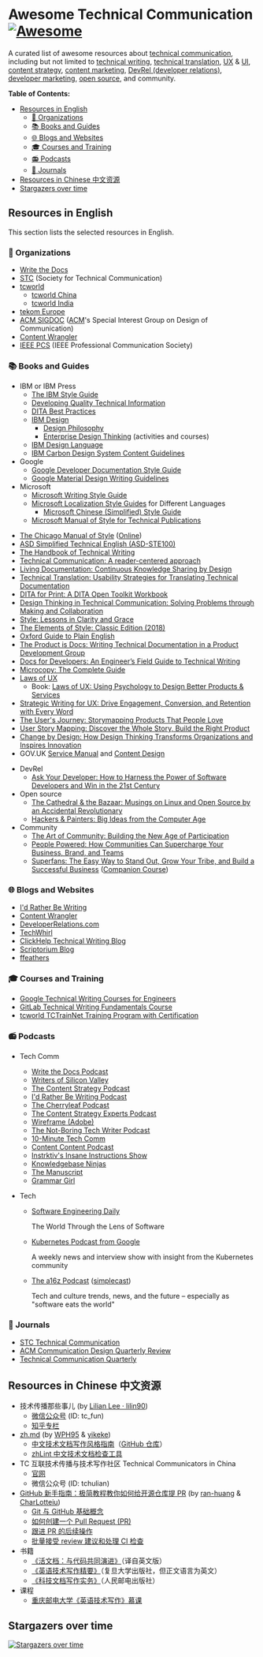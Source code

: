 <!-- omit in toc -->
# Awesome Technical Communication [![Awesome](https://awesome.re/badge.svg)](https://awesome.re)

A curated list of awesome resources about [technical communication](https://en.wikipedia.org/wiki/Technical_communication), including but not limited to [technical writing](https://en.wikipedia.org/wiki/Technical_writing), [technical translation](https://en.wikipedia.org/wiki/Technical_translation), [UX](https://en.wikipedia.org/wiki/User_experience) & [UI](https://en.wikipedia.org/wiki/User_interface_design), [content strategy](https://en.wikipedia.org/wiki/Content_strategy), [content marketing](https://en.wikipedia.org/wiki/Content_marketing), [DevRel (developer relations)](https://developerrelations.com/what-is-developer-relations), [developer marketing](https://developerrelations.com/what-is-b2d-or-developer-marketing), [open source](https://en.wikipedia.org/wiki/Open_source), and community.

**Table of Contents:**

+ [Resources in English](#resources-in-english)
  - [🏫 Organizations](#-organizations)
  - [📚 Books and Guides](#-books-and-guides)
  - [🌐 Blogs and Websites](#-blogs-and-websites)
  - [🎓 Courses and Training](#-courses-and-training)
  - [📻 Podcasts](#-podcasts)
  - [📰 Journals](#-journals)
+ [Resources in Chinese 中文资源](#resources-in-chinese-中文资源)
+ [Stargazers over time](#stargazers-over-time)

## Resources in English

This section lists the selected resources in English.

### 🏫 Organizations

- [Write the Docs](https://www.writethedocs.org/)
- [STC](https://www.stc.org/) (Society for Technical Communication)
- [tcworld](http://www.tcworld.info/)
  - [tcworld China](https://www.tcworld-china.cn/en/)
  - [tcworld India](https://tcworld-india.com/)
- [tekom Europe](https://www.technical-communication.org/)
- [ACM SIGDOC](http://sigdoc.acm.org/) ([ACM](https://www.acm.org/)'s Special Interest Group on Design of Communication)
- [Content Wrangler](http://www.thecontentwrangler.com/)
- [IEEE PCS](https://procomm.ieee.org/) (IEEE Professional Communication Society)

### 📚 Books and Guides

+ IBM or IBM Press
  - [The IBM Style Guide](https://www.amazon.com/IBM-Style-Guide-Conventions-Writers-ebook/dp/B005Z09FOC)
  - [Developing Quality Technical Information](https://www.amazon.com/Developing-Quality-Technical-Information-Handbook/dp/0133118975)
  - [DITA Best Practices](https://www.amazon.com/DITA-Best-Practices-Roadmap-Architecting/dp/0132480522)
  + [IBM Design](https://www.ibm.com/design/)
    - [Design Philosophy](https://www.ibm.com/design/approach/design-philosophy/)
    - [Enterprise Design Thinking](https://www.ibm.com/design/thinking) (activities and courses)
  - [IBM Design Language](https://www.ibm.com/design/language/)
  - [IBM Carbon Design System Content Guidelines](https://www.carbondesignsystem.com/)
+ Google
  - [Google Developer Documentation Style Guide](https://developers.google.cn/style/)
  - [Google Material Design Writing Guidelines](https://material.io/design/communication/writing.html#principles)
+ Microsoft
  - [Microsoft Writing Style Guide](https://docs.microsoft.com/en-us/style-guide/welcome/)
  + [Microsoft Localization Style Guides](https://www.microsoft.com/en-us/language/styleguides) for Different Languages
    - [Microsoft Chinese (Simplified) Style Guide](http://download.microsoft.com/download/4/c/a/4ca95933-3496-4793-9d77-a89b60a8312c/zho-chn-styleguide.pdf)
  - [Microsoft Manual of Style for Technical Publications](https://www.amazon.com/Microsoft-Manual-Style-Technical-Publications/dp/0735617465)
- [The Chicago Manual of Style](https://www.amazon.com/Chicago-Manual-Style-16th/dp/0226104206) ([Online](https://www.chicagomanualofstyle.org/home.html))
- [ASD Simplified Technical English (ASD-STE100)](http://www.asd-ste100.org/request.html)
- [The Handbook of Technical Writing](https://www.amazon.com/Handbook-Technical-Writing-Gerald-Alred-dp-1319058523/dp/1319058523/)
- [Technical Communication: A reader-centered approach](https://www.amazon.com/Technical-Communication-reader-centered-approach-8th/dp/113330981X/)
- [Living Documentation: Continuous Knowledge Sharing by Design](https://www.amazon.com/Living-Documentation-Cyrille-Martraire/dp/0134689321)
- [Technical Translation: Usability Strategies for Translating Technical Documentation](https://www.amazon.com/Technical-Translation-Strategies-Translating-Documentation-ebook-dp-B000UJBJLA/dp/B000UJBJLA/)
- [DITA for Print: A DITA Open Toolkit Workbook](https://www.amazon.com/DITA-Print-Toolkit-Workbook-Second/dp/1937434540)
- [Design Thinking in Technical Communication: Solving Problems through Making and Collaboration](https://www.amazon.com/Design-Thinking-Technical-Communication-Collaboration/dp/0367478218)
- [Style: Lessons in Clarity and Grace](https://www.amazon.com/Style-Lessons-Clarity-Grace-12th/dp/0134080416/)
- [The Elements of Style: Classic Edition (2018)](https://www.amazon.com/Elements-Style-Classic-Editors-Chapters/dp/1643990004)
- [Oxford Guide to Plain English](https://www.amazon.com/Oxford-Guide-Plain-English-Martin/dp/0198844611/)
- [The Product is Docs: Writing Technical Documentation in a Product Development Group](https://www.amazon.com/Product-Docs-technical-documentation-development/dp/B085KK6G8F)
- [Docs for Developers: An Engineer’s Field Guide to Technical Writing](https://www.amazon.com/Docs-Developers-Engineers-Technical-Writing/dp/1484272161)
- [Microcopy: The Complete Guide](https://www.microcopybook.com/)
- [Laws of UX](https://lawsofux.com/)
  - Book: [Laws of UX: Using Psychology to Design Better Products & Services](https://www.amazon.com/Laws-UX-Principles-Persuasive-Products/dp/149205531X)
- [Strategic Writing for UX: Drive Engagement, Conversion, and Retention with Every Word](https://www.goodreads.com/book/show/44144500-strategic-writing-for-ux)
- [The User's Journey: Storymapping Products That People Love](https://www.amazon.com/Users-Journey-Storymapping-Products-People/dp/1933820314)
- [User Story Mapping: Discover the Whole Story, Build the Right Product](https://www.amazon.com/User-Story-Mapping-Discover-Product/dp/1491904909)
- [Change by Design: How Design Thinking Transforms Organizations and Inspires Innovation](https://www.goodreads.com/book/show/6671664-change-by-design)
- GOV.UK [Service Manual](https://www.gov.uk/service-manual) and [Content Design](https://www.gov.uk/guidance/content-design)
+ DevRel
  - [Ask Your Developer: How to Harness the Power of Software Developers and Win in the 21st Century](https://www.amazon.com/Ask-Your-Developer-Software-Developers/dp/0063018292/)
+ Open source
  - [The Cathedral & the Bazaar: Musings on Linux and Open Source by an Accidental Revolutionary](https://www.amazon.com/Cathedral-Bazaar-Musings-Accidental-Revolutionary/dp/0596001088/)
  - [Hackers & Painters: Big Ideas from the Computer Age](https://www.amazon.com/Hackers-Painters-Big-Ideas-Computer/dp/1449389554)
+ Community
  - [The Art of Community: Building the New Age of Participation](https://www.amazon.com/Art-Community-Building-New-Participation/dp/1449312063/)
  - [People Powered: How Communities Can Supercharge Your Business, Brand, and Teams](https://www.amazon.com/People-Powered-Communities-Supercharge-Business/dp/1400214882/)
  - [Superfans: The Easy Way to Stand Out, Grow Your Tribe, and Build a Successful Business](https://www.amazon.com/Superfans-Stand-Tribe-Successful-Business/dp/1949709469) ([Companion Course](https://courses.smartpassiveincome.com/p/superfans-companion))

### 🌐 Blogs and Websites

- [I'd Rather Be Writing](http://idratherbewriting.com/)
- [Content Wrangler](http://www.thecontentwrangler.com/)
- [DeveloperRelations.com](https://developerrelations.com/)
- [TechWhirl](https://techwhirl.com/)
- [ClickHelp Technical Writing Blog](https://clickhelp.com/clickhelp-technical-writing-blog/)
- [Scriptorium Blog](https://www.scriptorium.com/blog/)
- [ffeathers](https://ffeathers.wordpress.com/)

### 🎓 Courses and Training

- [Google Technical Writing Courses for Engineers](https://developers.google.com/tech-writing)
- [GitLab Technical Writing Fundamentals Course](https://about.gitlab.com/handbook/engineering/ux/technical-writing/fundamentals/)
- [tcworld TCTrainNet Training Program with Certification](https://www.technical-writing-training-and-certification.com/)

### 📻 Podcasts

+ Tech Comm

  - [Write the Docs Podcast](https://podcast.writethedocs.org/)
  - [Writers of Silicon Valley](https://www.writersofsiliconvalley.com/)
  - [The Content Strategy Podcast](https://www.contentstrategy.com/podcast)
  - [I'd Rather Be Writing Podcast](https://idratherbewriting.com/category-podcasts/)
  - [The Cherryleaf Podcast](https://www.cherryleaf.com/podcast/)
  - [The Content Strategy Experts Podcast](https://www.scriptorium.com/content-strategy-experts-podcast/)
  - [Wireframe (Adobe)](https://podcasts.apple.com/us/podcast/wireframe/id1437677219)
  - [The Not-Boring Tech Writer Podcast](https://www.thenotboringtechwriter.com/)
  - [10-Minute Tech Comm](https://www.stitcher.com/podcast/uah-technical-writing/10minute-tech-comm)
  - [Content Content Podcast](http://edmarsh.com/content-content-podcast/)
  - [Instrktiv's Insane Instructions Show](https://open.spotify.com/show/0OqluDn7YSjc1cdAULPOB8)
  - [Knowledgebase Ninjas](https://document360.io/blog/category/knowledgebase-ninjas/)
  - [The Manuscript](https://podcasts.apple.com/podcast/the-manuscript/id1501843799)
  - [Grammar Girl](https://www.quickanddirtytips.com/grammar-girl)

+ Tech
  - [Software Engineering Daily](https://softwareengineeringdaily.com/category/all-episodes/exclusive-content/Podcast/)

    The World Through the Lens of Software

  - [Kubernetes Podcast from Google](https://kubernetespodcast.com/)

    A weekly news and interview show with insight from the Kubernetes community

  - [The a16z Podcast](https://a16z.com/a16z-podcast/) ([simplecast](https://a16z.simplecast.com/))

    Tech and culture trends, news, and the future – especially as "software eats the world"

### 📰 Journals

- [STC Technical Communication](https://www.stc.org/techcomm/)
- [ACM Communication Design Quarterly Review](https://dl.acm.org/newsletter/sigdoc-cdqr)
- [Technical Communication Quarterly](https://www.tandfonline.com/loi/htcq20)

## Resources in Chinese 中文资源

+ 技术传播那些事儿 (by [Lilian Lee · lilin90](https://github.com/lilin90))
  - [微信公众号](https://res.cloudinary.com/lilian-photos/image/upload/v1585391408/cover/wechat-qrcode-scan-to-follow.jpg) (ID: tc_fun)
  - [知乎专栏](https://zhuanlan.zhihu.com/tc-fun)
+ [zh.md](https://zh.md/) (by [WPH95](https://github.com/WPH95) & [yikeke](https://github.com/yikeke))
  - [中文技术文档写作风格指南](https://zh-style-guide.readthedocs.io/zh_CN/latest/)（[GitHub 仓库](https://github.com/yikeke/zh-style-guide/blob/master/README.md)）
  - [zhLint 中文技术文档检查工具](https://github.com/tidb-incubator/zh.md)
+ TC 互联技术传播与技术写作社区 Technical Communicators in China
  - [官网](http://www.tc-china.org/)
  - 微信公众号 (ID: tchulian)
+ [GitHub 新手指南：极简教程教你如何给开源仓库提 PR](https://www.bilibili.com/video/BV1h5411E7pM) (by [ran-huang](https://github.com/ran-huang) & [CharLotteiu](https://github.com/CharLotteiu))
  - [Git 与 GitHub 基础概念](https://www.bilibili.com/video/BV1h5411E7pM?p=1)
  - [如何创建一个 Pull Request (PR)](https://www.bilibili.com/video/BV1h5411E7pM?p=2)
  - [跟进 PR 的后续操作](https://www.bilibili.com/video/BV1h5411E7pM?p=3)
  - [批量接受 review 建议和处理 CI 检查](https://www.bilibili.com/video/BV1h5411E7pM?p=4)
+ 书籍
  - [《活文档：与代码共同演进》](https://book.douban.com/subject/35372829/)（译自英文版）
  - [《英语技术写作精要》](https://book.douban.com/subject/35286166/)（复旦大学出版社，但正文语言为英文）
  - [《科技文档写作实务》](https://book.douban.com/subject/25784432/)（人民邮电出版社）
+ 课程
  - [重庆邮电大学《英语技术写作》慕课](https://www.xueyinonline.com/detail/217108971)

## Stargazers over time

[![Stargazers over time](https://starchart.cc/lilin90/awesome-technical-communication.svg)](https://starchart.cc/lilin90/awesome-technical-communication)